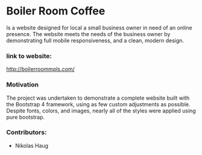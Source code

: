 # Boiler Room Coffee

Is a website designed for local a small business owner in need of an online presence. The website meets the needs of the business owner by demonstrating full mobile responsiveness, and a clean, modern design. 

### link to website:

<http://boilerroommpls.com/>

### Motivation

The project was undertaken to demonstrate a complete website built with the Bootstrap 4 framework, using as few custom adjustments as possible. Despite fonts, colors, and images, nearly all of the styles were applied using pure bootstrap.

### Contributors:

* Nikolas Haug
